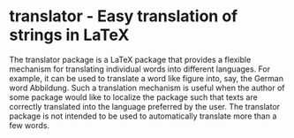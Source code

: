 # translator - Easy translation of strings in LaTeX

The translator package is a LaTeX package that provides a flexible
mechanism for translating individual words into different languages. For
example, it can be used to translate a word like figure into, say, the
German word Abbildung. Such a translation mechanism is useful when the
author of some package would like to localize the package such that
texts are correctly translated into the language preferred by the user.
The translator package is not intended to be used to automatically
translate more than a few words.
